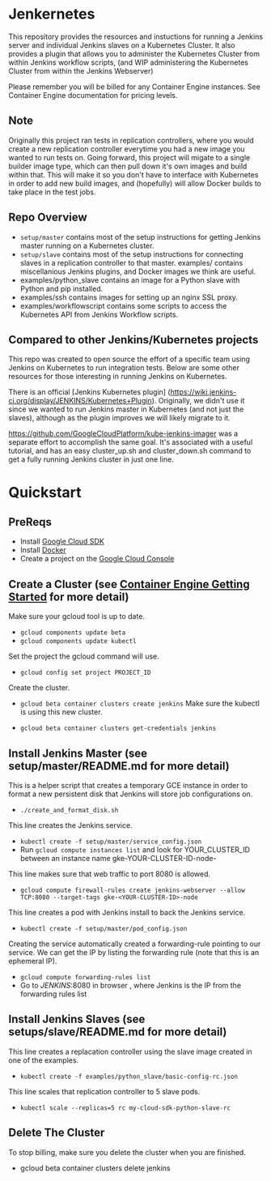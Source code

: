# Jenkernetes

This repository provides the resources and instuctions for running a Jenkins server and individual Jenkins slaves on a Kubernetes Cluster. It also provides a plugin that allows you to administer the Kubernetes Cluster from within Jenkins workflow scripts, (and WIP administering the Kubernetes Cluster from within the Jenkins Webserver)

Please remember you will be billed for any Container Engine instances. See 
Container Engine documentation for pricing levels.

## Note

Originally this project ran tests in replication controllers, where you would create a new replication controller everytime you had a new image you wanted to run tests on. Going forward, this project will migate to a single builder image type, which can then pull down it's own images and build within that. This will make it so you don't have to interface with Kubernetes in order to add new build images, and (hopefully) will allow Docker builds to take place in the test jobs.

## Repo Overview

* `setup/master` contains most of the setup instructions for getting Jenkins 
master running on a Kubernetes cluster.
* `setup/slave` contains most of the setup instructions for connecting slaves in
 a replication controller to that master.
examples/ contains miscellanious Jenkins plugins, and Docker images we think are useful.
* examples/python_slave contains an image for a Python slave with Python and 
 pip installed.
* examples/ssh contains images for setting up an nginx SSL proxy.
* examples/workflowscript contains some scripts to access the Kubernetes API 
from Jenkins Workflow scripts.

## Compared to other Jenkins/Kubernetes projects

This repo was created to open source the effort of a specific team using
Jenkins on Kubernetes to run integration tests. Below are some other
resources for those interesting in running Jenkins on Kubernetes.

There is an official [Jenkins Kubernetes plugin]
(https://wiki.jenkins-ci.org/display/JENKINS/Kubernetes+Plugin). Originally, 
we didn't use it since we wanted to run Jenkins master in Kubernetes (and not
just the slaves), although as the plugin improves we will likely migrate to it.

https://github.com/GoogleCloudPlatform/kube-jenkins-imager was a separate 
effort to accomplish the same goal. It's associated with a useful tutorial, and
has an easy cluster_up.sh and cluster_down.sh command to get a fully running
Jenkins cluster in just one line.

# Quickstart

## PreReqs
 
* Install [Google Cloud SDK](https://cloud.google.com/sdk/)
* Install [Docker](https://www.docker.com/)
* Create a project on the [Google Cloud Console](https://console.developers.google.com/)

## Create a Cluster (see [Container Engine Getting Started](https://cloud.google.com/container-engine/docs/getting-started) for more detail)

Make sure your gcloud tool is up to date.
* `gcloud components update beta`
* `gcloud components update kubectl`

Set the project the gcloud command will use.

* `gcloud config set project PROJECT_ID`

Create the cluster.

* `gcloud beta container clusters create jenkins`
Make sure the kubectl is using this new cluster.

* `gcloud beta container clusters get-credentials jenkins`

## Install Jenkins Master (see setup/master/README.md for more detail)

This is a helper script that creates a temporary GCE instance in order to format a new persistent disk that Jenkins will store job configurations on.

* `./create_and_format_disk.sh`

This line creates the Jenkins service.
* `kubectl create -f setup/master/service_config.json`
* Run `gcloud compute instances list` and look for YOUR_CLUSTER_ID between an instance name gke-YOUR-CLUSTER-ID-node-

This line makes sure that web traffic to port 8080 is allowed.

* `gcloud compute firewall-rules create jenkins-webserver --allow TCP:8080 --target-tags gke-<YOUR-CLUSTER-ID>-node`

This line creates a pod with Jenkins install to back the Jenkins service.

* `kubectl create -f setup/master/pod_config.json`

Creating the service automatically created a forwarding-rule pointing to our 
service. We can get the IP by listing the forwarding rule (note that this is 
an ephemeral IP).
* `gcloud compute forwarding-rules list`
* Go to *JENKINS*:8080 in browser , where Jenkins is the IP from the
forwarding rules list

## Install Jenkins Slaves (see setups/slave/README.md for more detail)

 This line creates a replacation controller using the slave image created in one of the examples.

* `kubectl create -f examples/python_slave/basic-config-rc.json`

This line scales that replication controller to 5 slave pods.

* `kubectl scale --replicas=5 rc my-cloud-sdk-python-slave-rc`


## Delete The Cluster

To stop billing, make sure you delete the cluster when you are finished.

* gcloud beta container clusters delete jenkins
